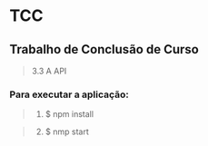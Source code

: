 # TCC
## Trabalho de Conclusão de Curso

> 3.3 A API

### Para executar a aplicação:

>1) $ npm install

>2) $ nmp start



